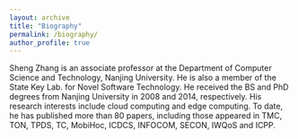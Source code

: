 ```yaml
---
layout: archive
title: "Biography"
permalink: /biography/
author_profile: true
---
```


Sheng Zhang is an associate professor at the Department
of Computer Science and Technology, Nanjing
University. He is also a member of the State Key
Lab. for Novel Software Technology. He received
the BS and PhD degrees from Nanjing University in
2008 and 2014, respectively. His research interests
include cloud computing and edge computing. To
date, he has published more than 80 papers, including
those appeared in TMC, TON, TPDS, TC,
MobiHoc, ICDCS, INFOCOM, SECON, IWQoS
and ICPP.